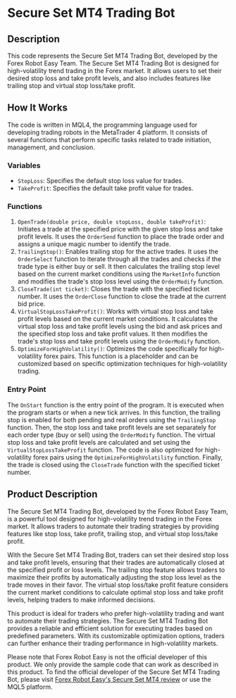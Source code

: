 # Secure Set MT4 Trading Bot

## Description
This code represents the Secure Set MT4 Trading Bot, developed by the Forex Robot Easy Team. The Secure Set MT4 Trading Bot is designed for high-volatility trend trading in the Forex market. It allows users to set their desired stop loss and take profit levels, and also includes features like trailing stop and virtual stop loss/take profit.

## How It Works
The code is written in MQL4, the programming language used for developing trading robots in the MetaTrader 4 platform. It consists of several functions that perform specific tasks related to trade initiation, management, and conclusion.

### Variables
- `StopLoss`: Specifies the default stop loss value for trades.
- `TakeProfit`: Specifies the default take profit value for trades.

### Functions
1. `OpenTrade(double price, double stopLoss, double takeProfit)`: Initiates a trade at the specified price with the given stop loss and take profit levels. It uses the `OrderSend` function to place the trade order and assigns a unique magic number to identify the trade.
2. `TrailingStop()`: Enables trailing stop for the active trades. It uses the `OrderSelect` function to iterate through all the trades and checks if the trade type is either buy or sell. It then calculates the trailing stop level based on the current market conditions using the `MarketInfo` function and modifies the trade's stop loss level using the `OrderModify` function.
3. `CloseTrade(int ticket)`: Closes the trade with the specified ticket number. It uses the `OrderClose` function to close the trade at the current bid price.
4. `VirtualStopLossTakeProfit()`: Works with virtual stop loss and take profit levels based on the current market conditions. It calculates the virtual stop loss and take profit levels using the bid and ask prices and the specified stop loss and take profit values. It then modifies the trade's stop loss and take profit levels using the `OrderModify` function.
5. `OptimizeForHighVolatility()`: Optimizes the code specifically for high-volatility forex pairs. This function is a placeholder and can be customized based on specific optimization techniques for high-volatility trading.

### Entry Point
The `OnStart` function is the entry point of the program. It is executed when the program starts or when a new tick arrives. In this function, the trailing stop is enabled for both pending and real orders using the `TrailingStop` function. Then, the stop loss and take profit levels are set separately for each order type (buy or sell) using the `OrderModify` function. The virtual stop loss and take profit levels are calculated and set using the `VirtualStopLossTakeProfit` function. The code is also optimized for high-volatility forex pairs using the `OptimizeForHighVolatility` function. Finally, the trade is closed using the `CloseTrade` function with the specified ticket number.

## Product Description
The Secure Set MT4 Trading Bot, developed by the Forex Robot Easy Team, is a powerful tool designed for high-volatility trend trading in the Forex market. It allows traders to automate their trading strategies by providing features like stop loss, take profit, trailing stop, and virtual stop loss/take profit.

With the Secure Set MT4 Trading Bot, traders can set their desired stop loss and take profit levels, ensuring that their trades are automatically closed at the specified profit or loss levels. The trailing stop feature allows traders to maximize their profits by automatically adjusting the stop loss level as the trade moves in their favor. The virtual stop loss/take profit feature considers the current market conditions to calculate optimal stop loss and take profit levels, helping traders to make informed decisions.

This product is ideal for traders who prefer high-volatility trading and want to automate their trading strategies. The Secure Set MT4 Trading Bot provides a reliable and efficient solution for executing trades based on predefined parameters. With its customizable optimization options, traders can further enhance their trading performance in high-volatility markets.

Please note that Forex Robot Easy is not the official developer of this product. We only provide the sample code that can work as described in this product. To find the official developer of the Secure Set MT4 Trading Bot, please visit [Forex Robot Easy's Secure Set MT4 review](https://forexroboteasy.com/forex-robot-review/secure-set-mt4-review-high-volatility-trend-trading-bot/) or use the MQL5 platform.
